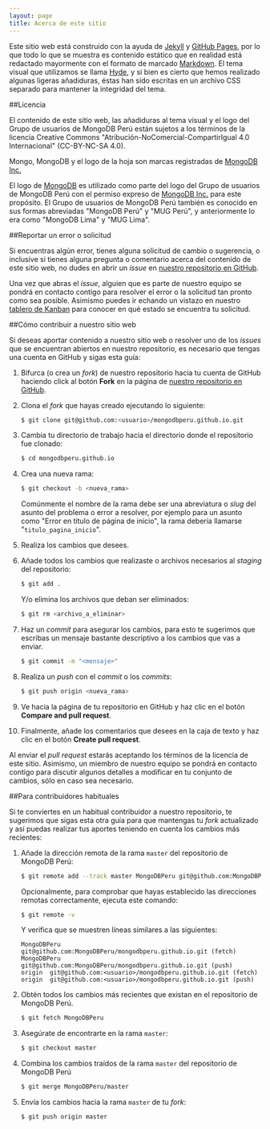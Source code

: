 ```yaml
---
layout: page
title: Acerca de este sitio
---
```


Este sitio web está construido con la ayuda de [Jekyll] y [GitHub Pages], por lo que todo lo que se muestra es contenido estático que en realidad está redactado mayormente con el formato de marcado [Markdown]. El tema visual que utilizamos se llama [Hyde], y si bien es cierto que hemos realizado algunas ligeras añadiduras, éstas han sido escritas en un archivo CSS separado para mantener la integridad del tema.

##Licencia

El contenido de este sitio web, las añadiduras al tema visual y el logo del Grupo de usuarios de MongoDB Perú están sujetos a los términos de la licencia Creative Commons "Atribución-NoComercial-CompartirIgual 4.0 Internacional" (CC-BY-NC-SA 4.0).

Mongo, MongoDB y el logo de la hoja son marcas registradas de [MongoDB Inc.]

El logo de [MongoDB] es utilizado como parte del logo del Grupo de usuarios de MongoDB Perú con el permiso expreso de [MongoDB Inc.] para este propósito. El Grupo de usuarios de MongoDB Perú también es conocido en sus formas abreviadas "MongoDB Perú" y "MUG Perú", y anteriormente lo era como "MongoDB Lima" y "MUG Lima".

##Reportar un error o solicitud

Si encuentras algún error, tienes alguna solicitud de cambio o sugerencia, o inclusive si tienes alguna pregunta o comentario acerca del contenido de este sitio web, no dudes en abrir un *issue* en [nuestro repositorio en GitHub].

Una vez que abras el *issue*, alguien que es parte de nuestro equipo se pondrá en contacto contigo para resolver el error o la solicitud tan pronto como sea posible. Asimismo puedes ir echando un vistazo en nuestro [tablero de Kanban] para conocer en qué estado se encuentra tu solicitud.

##Cómo contribuir a nuestro sitio web

Si deseas aportar contenido a nuestro sitio web o resolver uno de los *issues* que se encuentran abiertos en nuestro repositorio, es necesario que tengas una cuenta en GitHub y sigas esta guía:

 1. Bifurca (o crea un *fork*) de nuestro repositorio hacia tu cuenta de GitHub haciendo click al botón **Fork** en la página de [nuestro repositorio en GitHub].

 2. Clona el *fork* que hayas creado ejecutando lo siguiente:
 
    ```bash
    $ git clone git@github.com:<usuario>/mongodbperu.github.io.git
    ```

 3. Cambia tu directorio de trabajo hacia el directorio donde el repositorio fue clonado:

    ```bash
    $ cd mongodbperu.github.io
    ```
 
 4. Crea una nueva rama:

    ```bash
    $ git checkout -b <nueva_rama>
    ```

    Comúnmente el nombre de la rama debe ser una abreviatura o *slug* del asunto del problema o error a resolver, por ejemplo para un asunto como "Error en título de página de inicio", la rama debería llamarse "`titulo_pagina_inicio`".

 5. Realiza los cambios que desees.

 6. Añade todos los cambios que realizaste o archivos necesarios al *staging* del repositorio:

    ```bash
    $ git add .
    ```
    
    Y/o elimina los archivos que deban ser eliminados:
    
    ```bash
    $ git rm <archivo_a_eliminar>
    ```

 7. Haz un *commit* para asegurar los cambios, para esto te sugerimos que escribas un mensaje bastante descriptivo a los cambios que vas a enviar.

    ```bash
    $ git commit -m "<mensaje>"
    ```

 8. Realiza un *push* con el *commit* o los *commits*:

    ```bash
    $ git push origin <nueva_rama>
    ```

 9. Ve hacia la página de tu repositorio en GitHub y haz clic en el botón **Compare and pull request**.

 10. Finalmente, añade los comentarios que desees en la caja de texto y haz clic en el botón **Create pull request**.

Al enviar el *pull request* estarás aceptando los términos de la licencia de este sitio. Asimismo, un miembro de nuestro equipo se pondrá en contacto contigo para discutir algunos detalles a modificar en tu conjunto de cambios, sólo en caso sea necesario.

##Para contribuidores habituales

Si te conviertes en un habitual contribuidor a nuestro repositorio, te sugerimos que sigas esta otra guía para que mantengas tu *fork* actualizado y así puedas realizar tus aportes teniendo en cuenta los cambios más recientes:

 1. Añade la dirección remota de la rama `master` del repositorio de MongoDB Perú:

    ```bash
    $ git remote add --track master MongoDBPeru git@github.com:MongoDBPeru/mongodbperu.github.io.git
    ```

    Opcionalmente, para comprobar que hayas establecido las direcciones remotas correctamente, ejecuta este comando:
    
    ```bash
    $ git remote -v
    ```

    Y verifica que se muestren líneas similares a las siguientes:

    ```
    MongoDBPeru     git@github.com:MongoDBPeru/mongodbperu.github.io.git (fetch)
    MongoDBPeru     git@github.com:MongoDBPeru/mongodbperu.github.io.git (push)
    origin  git@github.com:<usuario>/mongodbperu.github.io.git (fetch)
    origin  git@github.com:<usuario>/mongodbperu.github.io.git (push)
    ```

 2. Obtén todos los cambios más recientes que existan en el repositorio de MongoDB Perú.

    ```bash
    $ git fetch MongoDBPeru
    ```

 3. Asegúrate de encontrarte en la rama `master`:

    ```bash
    $ git checkout master
    ```

 4. Combina los cambios traídos de la rama `master` del repositorio de MongoDB Perú
 
    ```bash
    $ git merge MongoDBPeru/master
    ```

 4. Envía los cambios hacia la rama `master` de tu *fork*:

    ```bash
    $ git push origin master
    ```

[Jekyll]: http://jekyllrb.com
[GitHub Pages]: https://pages.github.com
[Markdown]: http://daringfireball.net/projects/markdown
[Hyde]: http://hyde.getpoole.com
[MongoDB]: http://mongodb.org
[MongoDB Inc.]: http://mongodb.com
[nuestro repositorio en GitHub]: https://github.com/MongoDBPeru/mongodbperu.github.io
[tablero de Kanban]: https://huboard.com/MongoDBPeru/mongodbperu.github.io
